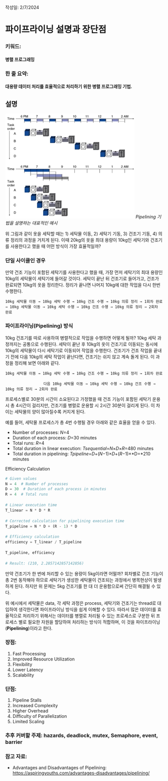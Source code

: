 작성일: 2/7/2024

# 파이프라이닝 설명과 장단점

### 키워드:

#### 병렬 프로그래밍

### 한 줄 요약:

#### 대용량 데이터 처리를 효율적으로 처리하기 위한 병렬 프로그래밍 기법.

## 설명

![Pipelining 기법을 설명하는 대표적인 예시](/hong/img/pipelined_architecture.png)
_Pipelining 기법을 설명하는 대표적인 예시_

위 그림과 같이 옷을 세탁할 때는 1) 세탁물 이동, 2) 세탁기 기동, 3) 건조기 기동, 4) 의류 정리의 과정을 거치게 된다. 이때 20kg의 옷을 최대 용량이 10kg인 세탁기와 건조기를 사용한다고 했을 때 어떤 방식이 가장 효율적일까?

### 단일 사이클인 경우

만약 건조 기능이 포함된 세탁기를 사용한다고 했을 때, 가장 먼저 세탁기의 최대 용량인 10kg의 세탁물이 세탁기에 들어갈 것이다. 세탁이 끝난 뒤 건조기로 들어가고, 건조가 완료되면 10kg의 옷을 정리한다. 정리가 끝나면 나머지 10kg에 대한 작업을 다시 한번 수행한다.

```
10kg 세탁물 이동 → 10kg 세탁 수행 → 10kg 건조 수행 → 10kg 의류 정리 → 1회차 완료 → 10kg 세탁물 이동 → 10kg 세탁 수행 → 10kg 건조 수행 → 10kg 의류 정리 → 2회차 완료
```

### 파이프라이닝(Pipelining) 방식

10kg 건조기를 따로 사용하여 병렬적으로 작업을 수행하면 어떻게 될까? 10kg 세탁 과정까지는 공통으로 수행된다. 세탁이 끝난 후 10kg의 옷이 건조기로 이동되는 동시에 10kg의 세탁물이 다시 세탁기로 이동되어 작업을 수행한다. 건조기가 건조 작업을 끝내기 전에 다음 10kg의 세탁 작업이 끝난다면, 건조기는 쉬지 않고 계속 돌게 된다. 이 과정을 정리해 보면 아래와 같다.

```
10kg 세탁물 이동 → 10kg 세탁 수행 → 10kg 건조 수행 → 10kg 의류 정리 → 1회차 완료

                 다음 10kg 세탁물 이동 → 10kg 세탁 수행 → 10kg 건조 수행 → 10kg 의류 정리 → 2회차 완료
```

프로세스별로 30분의 시간이 소요된다고 가정했을 때 건조 기능이 포함된 세탁기 운용 시 총 4시간이 걸리지만, 건조기를 병렬로 운용할 시 2시간 30분이 걸리게 된다. 이 차이는 세탁물의 양이 많아질수록 커지게 된다.

예를 들어, 세탁물 프로세스가 총 4번 수행될 경우 아래와 같은 효율을 얻을 수 있다.

- Number of processes: _N_=4
- Duration of each process: _D_=30 minutes
- Total runs: _R_=4
- Total duration in linear execution: _Tsequential_=*N*×*D*×*R*=480 minutes
- Total duration in pipelining: _Tpipeline_=_D_+(*N*−1)×*D*+(*R*−1)×*D=*210 minutes

Efficiency Calculation

```python
# Given values
N = 4  # Number of processes
D = 30  # Duration of each process in minutes
R = 4  # Total runs

# Linear execution time
T_linear = N * D * R

# Corrected calculation for pipelining execution time
T_pipeline = N * D + (R - 1) * D

# Efficiency calculation
efficiency = T_linear / T_pipeline

T_pipeline, efficiency

# Result: (210, 2.2857142857142856)
```

만약 건조기가 한 번에 처리할 수 있는 용량이 5kg이라면 어떨까? 회차별로 건조 기능이 총 2번 동작해야 하므로 세탁기가 생성한 세탁물이 건조되는 과정에서 병목현상이 발생하게 된다. 하지만 위 문제는 5kg 건조기를 한 대 더 운용함으로써 간단히 해결될 수 있다.

위 예시에서 세탁물은 data, 각 세탁 과정은 process, 세탁기와 건조기는 thread로 대입하여 생각한다면 파이프라이닝 방식을 쉽게 이해할 수 있다. 따라서 많은 데이터를 효율적으로 처리하기 위해서는 데이터를 병렬로 처리될 수 있는 프로세스로 구분한 뒤 프로세스 별로 필요한 자원을 할당하여 처리하는 방식이 적합하며, 이 것을 파이프라이닝(**Pipelining**)이라고 한다.

<!-- TODO: 장단점 설명 필요 -->

### 장점:

1. Fast Processing
2. Improved Resource Utilization
3. Flexibility
4. Lower Latency
5. Scalability

### 단점:

1. Pipeline Stalls
2. Increased Complexity
3. Higher Overhead
4. Difficulty of Parallelization
5. Limited Scaling

### 추후 커버할 주제: hazards, deadlock, mutex, Semaphore, event, barrier

### 참고 자료:

- Advantages and Disadvantages of Pipelining: https://aspiringyouths.com/advantages-disadvantages/pipelining/
